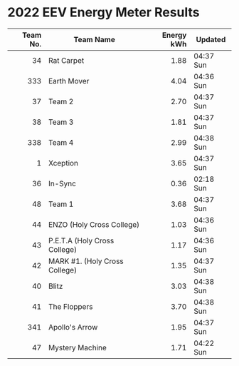 # 2022 EEV Energy Meter Results
|Team No.|Team Name|Energy kWh|Updated|
|---:|---|---:|---|
|34|Rat Carpet|1.88|04:37 Sun|
|333|Earth Mover|4.04|04:36 Sun|
|37|Team 2|2.70|04:37 Sun|
|38|Team 3|1.81|04:37 Sun|
|338|Team 4|2.99|04:38 Sun|
|1|Xception|3.65|04:37 Sun|
|36|In-Sync|0.36|02:18 Sun|
|48|Team 1|3.68|04:37 Sun|
|44|ENZO (Holy Cross College)|1.03|04:36 Sun|
|43|P.E.T.A (Holy Cross College)|1.17|04:36 Sun|
|42|MARK #1. (Holy Cross College)|1.35|04:37 Sun|
|40|Blitz|3.03|04:38 Sun|
|41|The Floppers|3.70|04:38 Sun|
|341|Apollo's Arrow|1.95|04:37 Sun|
|47|Mystery Machine|1.71|04:22 Sun|
